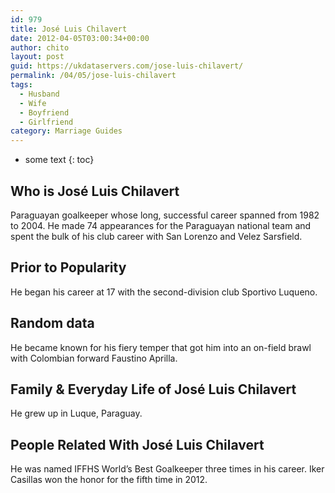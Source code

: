 ```yaml
---
id: 979
title: José Luis Chilavert
date: 2012-04-05T03:00:34+00:00
author: chito
layout: post
guid: https://ukdataservers.com/jose-luis-chilavert/
permalink: /04/05/jose-luis-chilavert
tags:
  - Husband
  - Wife
  - Boyfriend
  - Girlfriend
category: Marriage Guides
---
```


* some text
{: toc}
          
          
## Who is  José Luis Chilavert
                  
                  
                  
Paraguayan goalkeeper whose long, successful career spanned from 1982 to 2004. He made 74 appearances for the Paraguayan national team and spent the bulk of his club career with San Lorenzo and Velez Sarsfield.
                  
                
                
                
## Prior to Popularity 
                  
                  
                  
He began his career at 17 with the second-division club Sportivo Luqueno.
                  
                
                
                
## Random data 
                  
                  
                  
He became known for his fiery temper that got him into an on-field brawl with Colombian forward Faustino Aprilla.
                  
                
                
                
## Family & Everyday Life of José Luis Chilavert
                  
                  
                  
He grew up in Luque, Paraguay.
                  
                
                
                
## People Related With  José Luis Chilavert
                  
                  
                  
He was named IFFHS World&#8217;s Best Goalkeeper three times in his career. Iker Casillas won the honor for the fifth time in 2012.
                  
                
              
            
          
          
          
    
    
  
